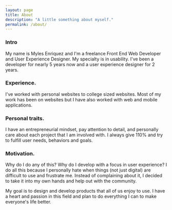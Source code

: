 ```yaml
---
layout: page
title: About
description: "A little something about myself."
permalink: /about/
---
```

### Intro

My name is Myles Enriquez and I'm a freelance Front End Web Developer and User Experience Designer. My specialty is  in usability. I've been a developer for nearly 5 years now and a user experience designer for 2 years.

### Experience.
I've worked with personal websites to college sized websites. Most of my work has been on websites but I have also worked with web and mobile applications.

### Personal traits.

I have an entrepreneurial mindset, pay attention to detail, and personally care about each project that I am involved with. I always give 110% and try to fulfill user needs, behaviors and goals.

### Motivation.

Why do I do any of this? Why do I develop with a focus in user experience? I do all this because I personally hate when things (not just digital) are difficult to use and frustrate me. Instead of complaining about it, I decided to take it into my own hands and help out with the community.

My goal is to design and develop products that all of us enjoy to use. I have a heart and passion in this field and plan to do everything I can to make everyone's life better.
